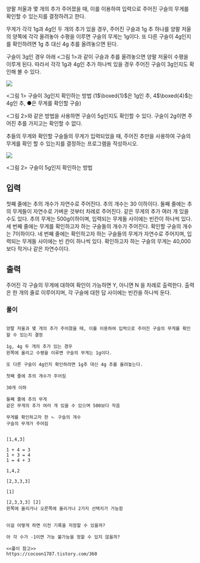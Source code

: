 양팔 저울과 몇 개의 추가 주어졌을 때, 이를 이용하여 입력으로 주어진 구슬의 무게를 확인할 수 있는지를 결정하려고 한다.

무게가 각각 1g과 4g인 두 개의 추가 있을 경우, 주어진 구슬과 1g 추 하나를 양팔 저울의 양쪽에 각각 올려놓아 수평을 이루면 구슬의 무게는 1g이다. 또 다른 구슬이 4g인지를 확인하려면 1g 추 대신 4g 추를 올려놓으면 된다.

구슬이 3g인 경우 아래 <그림 1>과 같이 구슬과 추를 올려놓으면 양팔 저울이 수평을 이루게 된다. 따라서 각각 1g과 4g인 추가 하나씩 있을 경우 주어진 구슬이 3g인지도 확인해 볼 수 있다.

![](https://upload.acmicpc.net/ce5b29f5-9e03-473b-97db-ce9fd740fde2/-/preview/)

<그림 1> 구슬이 3g인지 확인하는 방법 (1$\boxed{1}$은 1g인 추, 4$\boxed{4}$는 4g인 추, ●은 무게를 확인할 구슬)

<그림 2>와 같은 방법을 사용하면 구슬이 5g인지도 확인할 수 있다. 구슬이 2g이면 주어진 추를 가지고는 확인할 수 없다.

추들의 무게와 확인할 구슬들의 무게가 입력되었을 때, 주어진 추만을 사용하여 구슬의 무게를 확인 할 수 있는지를 결정하는 프로그램을 작성하시오.

![](https://upload.acmicpc.net/883fb22a-7516-46e1-937d-2ddc4df94572/-/preview/)

<그림 2> 구슬이 5g인지 확인하는 방법

## 입력

첫째 줄에는 추의 개수가 자연수로 주어진다. 추의 개수는 30 이하이다. 둘째 줄에는 추의 무게들이 자연수로 가벼운 것부터 차례로 주어진다. 같은 무게의 추가 여러 개 있을 수도 있다. 추의 무게는 500g이하이며, 입력되는 무게들 사이에는 빈칸이 하나씩 있다. 세 번째 줄에는 무게를 확인하고자 하는 구슬들의 개수가 주어진다. 확인할 구슬의 개수는 7이하이다. 네 번째 줄에는 확인하고자 하는 구슬들의 무게가 자연수로 주어지며, 입력되는 무게들 사이에는 빈 칸이 하나씩 있다. 확인하고자 하는 구슬의 무게는 40,000보다 작거나 같은 자연수이다.

## 출력

주어진 각 구슬의 무게에 대하여 확인이 가능하면 Y, 아니면 N 을 차례로 출력한다. 출력은 한 개의 줄로 이루어지며, 각 구슬에 대한 답 사이에는 빈칸을 하나씩 둔다.

### 풀이
```

양팔 저울과 몇 개의 추가 주어졌을 때, 이를 이용하여 입력으로 주어진 구슬의 무게를 확인할 수 있는지 결정

1g, 4g 두 개의 추가 있는 경우
왼쪽에 올리고 수평을 이루면 구슬의 무게는 1g이다.

또 다른 구슬이 4g인지 확인하려면 1g추 대신 4g 추를 올려놓는다. 

첫째 줄에 추의 개수가 주어짐 

30개 이하

둘째 줄에 추의 무게
같은 무게의 추가 여러 개 있을 수 있으며 500보다 작음

무게를 확인하고자 한 ㄴ 구슬의 개수
구슬의 무개가 주어짐 


[1,4,3]

1 + 4 = 3
1 + 3 = 4
1 = 4 + 3

1,4,2

[2,3,3,3]

[1]

[2,3,3,3] [2]
왼쪽에 올리거나 오른쪽에 올리거나 2가지 선택지가 가능함


이걸 어떻게 하면 이전 기록을 저장할 수 있을까?

아 각 수가 -1이면 가능 불가능을 정할 수 있지 않을까?

<<풀이 참고>>
https://cocoon1787.tistory.com/360
```
